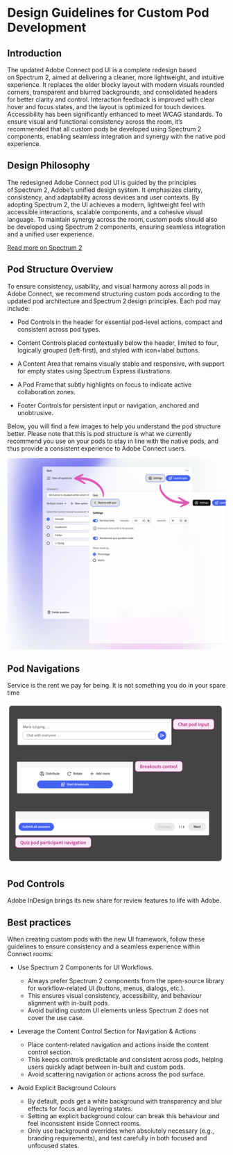 # Design Guidelines for Custom Pod Development

## Introduction 

The updated Adobe Connect pod UI is a complete redesign based on Spectrum 2, aimed at delivering a cleaner, more lightweight, and intuitive experience. It replaces the older blocky layout with modern visuals rounded corners, transparent and blurred backgrounds, and consolidated headers for better clarity and control. Interaction feedback is improved with clear hover and focus states, and the layout is optimized for touch devices. Accessibility has been significantly enhanced to meet WCAG standards. To ensure visual and functional consistency across the room, it’s recommended that all custom pods be developed using Spectrum 2 components, enabling seamless integration and synergy with the native pod experience.  

## Design Philosophy 

The redesigned Adobe Connect pod UI is guided by the principles of Spectrum 2, Adobe’s unified design system. It emphasizes clarity, consistency, and adaptability across devices and user contexts. By adopting Spectrum 2, the UI achieves a modern, lightweight feel with accessible interactions, scalable components, and a cohesive visual language. To maintain synergy across the room, custom pods should also be developed using Spectrum 2 components, ensuring seamless integration and a unified user experience. 

 
[Read more on Spectrum 2](https://react-spectrum.adobe.com/s2/index.html?path=/) 

 
## Pod Structure Overview 

To ensure consistency, usability, and visual harmony across all pods in Adobe Connect, we recommend structuring custom pods according to the updated pod architecture and Spectrum 2 design principles. Each pod may include: 

- Pod Controls in the header for essential pod-level actions, compact and consistent across pod types. 

- Content Controls placed contextually below the header, limited to four, logically grouped (left-first), and styled with icon+label buttons. 

- A Content Area that remains visually stable and responsive, with support for empty states using Spectrum Express illustrations. 

- A Pod Frame that subtly highlights on focus to indicate active collaboration zones. 

- Footer Controls for persistent input or navigation, anchored and unobtrusive.

Below, you will find a few images to help you understand the pod structure better. Please note that this is pod structure is what we currently recommend you use on your pods to stay in line with the native pods, and thus provide a consistent experience to Adobe Connect users. 

<!--
![Pod Navigations](/static/Pod%20Navigations.png)
-->

<ImageTextBlock slots="image,heading,text,buttons" repeat="2" bgColor="#f8f8f8" className="boxmodal" isCenter variantsTypePrimary='accent'/>

![Pod Navigations](/static/Pod%20Navigations.png)

## Pod Navigations

Service is the rent we pay for being. It is not something you do in your spare time

![Pod Controls](/static/Pod%20Controls.png)

## Pod Controls

Adobe InDesign brings its new share for review features to life with Adobe.

 
## Best practices

When creating custom pods with the new UI framework, follow these guidelines to ensure consistency and a seamless experience within Connect rooms: 

- Use Spectrum 2 Components for UI Workflows.

  - Always prefer Spectrum 2 components from the open-source library for workflow-related UI (buttons, menus, dialogs, etc.). 
  - This ensures visual consistency, accessibility, and behaviour alignment with in-built pods. 
  - Avoid building custom UI elements unless Spectrum 2 does not cover the use case.
    
- Leverage the Content Control Section for Navigation & Actions 
  - Place content-related navigation and actions inside the content control section. 
  - This keeps controls predictable and consistent across pods, helping users quickly adapt between in-built and custom pods. 
  - Avoid scattering navigation or actions across the pod surface. 

- Avoid Explicit Background Colours 
  - By default, pods get a white background with transparency and blur effects for focus and layering states. 
  - Setting an explicit background colour can break this behaviour and feel inconsistent inside Connect rooms. 
  - Only use background overrides when absolutely necessary (e.g., branding requirements), and test carefully in both focused and unfocused states. 
